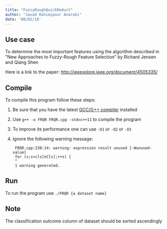 ```yaml
---
title: "FuzzyRoughQuickReduct"
author: "Javad Rahimipour Anaraki"
date: '08/02/18'
---
```


## Use case
To determine the most important features using the algorithm described in "New Approaches to Fuzzy-Rough Feature Selection" by Richard Jensen and Qiang Shen

Here is a link to the paper: http://ieeexplore.ieee.org/document/4505335/

## Compile
To compile this program follow these steps:

1. Be sure that you have the latest [GCC/G++ compiler](https://gcc.gnu.org/) installed
2. Use `g++ -o FRQR FRQR.cpp -std=c++11` to compile the program
3. To improve its performance one can use `-O1` or `-O2` or `-O3`
4. Ignore the following warning message:

        FRQR.cpp:238:14: warning: expression result unused [-Wunused-value]
        for (s;s<cls[nCls];++s) {
        ^
        1 warning generated.

## Run
To run the program use `./FRQR {a dataset name}`

## Note
The classification outcome column of dataset should be sorted ascendingly
